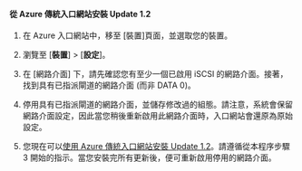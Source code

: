 <!--author=SharS last changed: 03/17/2016-->

#### 從 Azure 傳統入口網站安裝 Update 1.2

1. 在 Azure 入口網站中，移至 [裝置]頁面，並選取您的裝置。

2. 瀏覽至 [**裝置**] > [**設定**]。

3. 在 [網路介面] 下，請先確認您有至少一個已啟用 iSCSI 的網路介面。接著，找到具有已指派閘道的網路介面 (而非 DATA 0)。

4. 停用具有已指派閘道的網路介面，並儲存修改過的組態。請注意，系統會保留網路介面設定，因此當您稍後重新啟用此網路介面時，入口網站會還原為原始設定。

7. 您現在可以[使用 Azure 傳統入口網站安裝 Update 1.2](#install-update-12-via-the-azure-classic-portal)。請遵循從本程序步驟 3 開始的指示。當您安裝完所有更新後，便可重新啟用停用的網路介面。

<!---HONumber=AcomDC_0323_2016-->